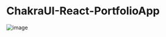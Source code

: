 # ChakraUI-React-PortfolioApp
![image](https://user-images.githubusercontent.com/87448397/139301164-86db1f16-42a1-4441-a809-d2bb580352a4.png)
